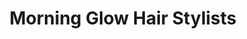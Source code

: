 ---
title: "Morning Glow Hair Stylists"
url: /waldwick/morning-glow-hair-stylists/
shop: Friseur
---